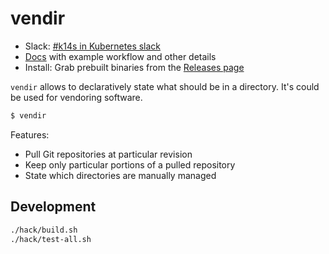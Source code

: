 # vendir

- Slack: [#k14s in Kubernetes slack](https://slack.kubernetes.io)
- [Docs](docs/README.md) with example workflow and other details
- Install: Grab prebuilt binaries from the [Releases page](https://github.com/k14s/vendir/releases)

`vendir` allows to declaratively state what should be in a directory. It's could be used for vendoring software.

```bash
$ vendir
```

Features:

- Pull Git repositories at particular revision
- Keep only particular portions of a pulled repository
- State which directories are manually managed

## Development

```bash
./hack/build.sh
./hack/test-all.sh
```
